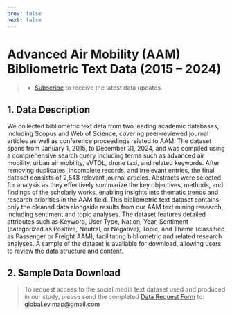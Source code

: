 ```yaml
---
prev: false
next: false
---
```

# Advanced Air Mobility (AAM) Bibliometric Text Data (2015 – 2024)

> - [Subscribe](https://forms.office.com/Pages/ResponsePage.aspx?id=DQSIkWdsW0yxEjajBLZtrQAAAAAAAAAAAAMAAYrjOiZUNFdHUDFRQ0hZSFJLRTY5VEJKTE1GVllTOS4u) to receive the latest data updates.

## 1. Data Description
We collected bibliometric text data from two leading academic databases, including Scopus and Web of Science, covering peer-reviewed journal articles as well as conference proceedings related to AAM. The dataset spans from January 1, 2015, to December 31, 2024, and was compiled using a comprehensive search query including terms such as advanced air mobility, urban air mobility, eVTOL, drone taxi, and related keywords. After removing duplicates, incomplete records, and irrelevant entries, the final dataset consists of 2,548 relevant journal articles. Abstracts were selected for analysis as they effectively summarize the key objectives, methods, and findings of the scholarly works, enabling insights into thematic trends and research priorities in the AAM field. This bibliometric text dataset contains only the cleaned data alongside results from our AAM text mining research, including sentiment and topic analyses. The dataset features detailed attributes such as Keyword, User Type, Nation, Year, Sentiment (categorized as Positive, Neutral, or Negative), Topic, and Theme (classified as Passenger or Freight AAM), facilitating bibliometric and related research analyses. A sample of the dataset is available for download, allowing users to review the data structure and content.

## 2. Sample Data Download
> To request access to the social media text dataset used and produced in our study, please send the completed [Data Request Form](/ApplicationForm) to: global.ev.map@gmail.com 

<FileDownloader 
  :fileUrl='BibliometricURL'
  buttonText="Download Sample Data" 
  fileName="sample Bibliometric Text Data.xlsx"
/>



<script setup>
    import { ref } from 'vue';
    import FileDownloader from '@/components/Databtn.vue';
    import BibliometricURL from '../../data/AAM/AAM_Bibliometric_Text_Sample.xlsx?url';
</script>

<style scoped>

</style>
